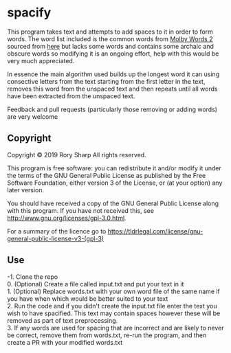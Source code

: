 # spacify
This program takes text and attempts to add spaces to it in order to form words. The word list included is the common words from [Molby Words 2](https://en.wikipedia.org/wiki/Moby_Project#Words) sourced from [here](https://www.gutenberg.org/files/3201/files/COMMON.TXT) but lacks some words and contains some archaic and obscure words so modifying it is an ongoing effort, help with this would be very much appreciated.

In essence the main algorithm used builds up the longest word it can using consective letters from the text starting from the first letter in the text, removes this word from the unspaced text and then repeats until all words have been extracted from the unspaced text. 

Feedback and pull requests (particularly those removing or adding words) are very welcome


## Copyright
Copyright © 2019  Rory Sharp All rights reserved.

This program is free software: you can redistribute it and/or modify
it under the terms of the GNU General Public License as published by
the Free Software Foundation, either version 3 of the License, or
(at your option) any later version.

You should have received a copy of the GNU General Public License
along with this program.  If you have not received this, see <http://www.gnu.org/licenses/gpl-3.0.html>.

For a summary of the licence go to https://tldrlegal.com/license/gnu-general-public-license-v3-(gpl-3)


## Use 
-1\. Clone the repo  
0\. (Optional) Create a file called input.txt and put your text in it  
1\. (Optional) Replace words.txt with your own word file of the same name if you have when which would be better suited to your text  
2\. Run the code and if you didn't create the input.txt file enter the text you wish to have spacified. This text may contain spaces however these will be removed as part of text preprocessing.  
3\. If any words are used for spacing that are incorrect and are likely to never be correct, remove them from words.txt, re-run the program, and then create a PR with your modified words.txt  

